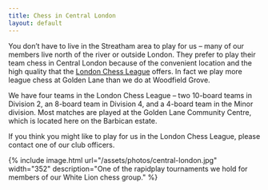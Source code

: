 ```yaml
---
title: Chess in Central London
layout: default
---
```


You don’t have to live in the Streatham area to play for us – many of our members live north of the river or outside 
London. They prefer to play their team chess in Central London because of the convenient location and the high quality 
that the [London Chess League](http://www.londonchess.org.uk/main.php) offers. In fact we play more league chess at 
Golden Lane than we do at Woodfield Grove.

We have four teams in the London Chess League – two 10-board teams in Division 2, an 8-board team in Division 4, and 
a 4-board team in the Minor division. Most matches are played at the Golden Lane Community Centre, which is located 
here on the Barbican estate.

If you think you might like to play for us in the London Chess League, please contact one of our club officers.

{% include image.html url="/assets/photos/central-london.jpg" width="352" description="One of the rapidplay tournaments we hold for members of our White Lion chess group." %}